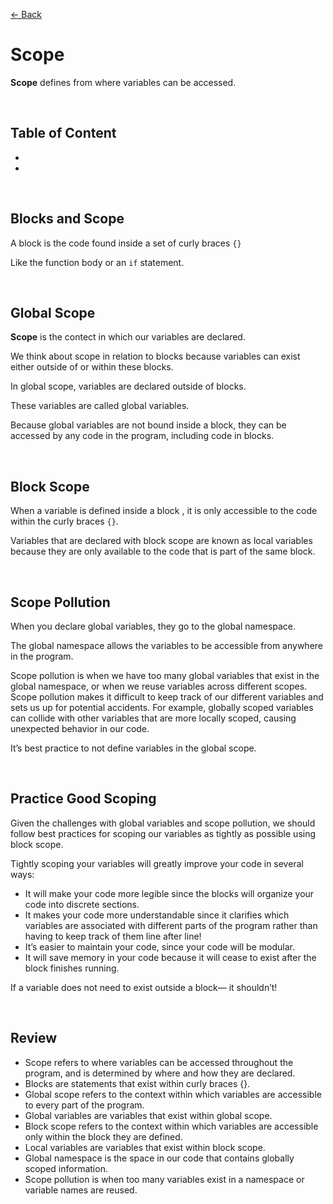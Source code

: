 [&larr; Back](./README.md)

# Scope

**Scope** defines from where variables can be accessed.

<br>

## Table of Content

- []()
- []()

<br>

## Blocks and Scope

A block is the code found inside a set of curly braces `{}`

Like the function body or an `if` statement.

<br>

## Global Scope

**Scope** is the contect in which our variables are declared.

We think about scope in relation to blocks because variables can exist either outside of or within these blocks.

In global scope, variables are declared outside of blocks.

These variables are called global variables.

Because global variables are not bound inside a block, they can be accessed by any code in the program, including code in blocks.

<br>

## Block Scope

When a variable is defined inside a block , it is only accessible to the code within the curly braces `{}`.

Variables that are declared with block scope are known as local variables because they are only available to the code that is part of the same block.

<br>

## Scope Pollution

When you declare global variables, they go to the global namespace.

The global namespace allows the variables to be accessible from anywhere in the program.

Scope pollution is when we have too many global variables that exist in the global namespace, or when we reuse variables across different scopes. Scope pollution makes it difficult to keep track of our different variables and sets us up for potential accidents. For example, globally scoped variables can collide with other variables that are more locally scoped, causing unexpected behavior in our code.

It’s best practice to not define variables in the global scope.

<br>

## Practice Good Scoping

Given the challenges with global variables and scope pollution, we should follow best practices for scoping our variables as tightly as possible using block scope.

Tightly scoping your variables will greatly improve your code in several ways:

- It will make your code more legible since the blocks will organize your code into discrete sections.
- It makes your code more understandable since it clarifies which variables are associated with different parts of the program rather than having to keep track of them line after line!
- It’s easier to maintain your code, since your code will be modular.
- It will save memory in your code because it will cease to exist after the block finishes running.

If a variable does not need to exist outside a block— it shouldn’t!

<br>

## Review

- Scope refers to where variables can be accessed throughout the program, and is determined by where and how they are declared.
- Blocks are statements that exist within curly braces {}.
- Global scope refers to the context within which variables are accessible to every part of the program.
- Global variables are variables that exist within global scope.
- Block scope refers to the context within which variables are accessible only within the block they are defined.
- Local variables are variables that exist within block scope.
- Global namespace is the space in our code that contains globally scoped information.
- Scope pollution is when too many variables exist in a namespace or variable names are reused.
